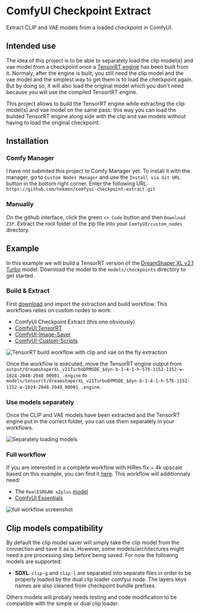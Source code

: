 # ComfyUI Checkpoint Extract

Extract CLIP and VAE models from a loaded checkpoint in ComfyUI.

## Intended use

The idea of this project is to be able to separately load the clip model(s) and vae model from a checkpoint once a [TensorRT engine](https://github.com/comfyanonymous/ComfyUI_TensorRT) has been built from it. Normaly, after the engine is built, you still need the clip model and the vae model and the simplest way to get them is to load the checkpoint again. But by doing so, it will also load the original model which you don't need because you will use the compiled TensortRT engine.

This project allows to build the TensorRT engine while extracting the clip model(s) and vae model on the same pass: this way you can load the builded TensorRT engine along side with the clip and vae models without having to load the original checkpoint.

## Installation

### Comfy Manager

I have not submited this project to Comfy Manager yet. To install it with the manager, go to `Custom Nodes Manager` and use the `Install via Git URL` button in the bottom right corner. Enter the following URL:
`https://github.com/hekmon/comfyui-checkpoint-extract.git`

### Manually

On the github interface, click the green `<> Code` button and then `Download ZIP`. Extract the root folder of the zip file into your `ComfyUI/custom_nodes` directory.

## Example

In this example we will build a TensorRT version of the [DreamShaper XL v2.1 Turbo](https://civitai.com/models/112902?modelVersionId=351306) model. Download the model to the `models/checkpoints` directory to get started.

### Build & Extract

First [download](res/TensorRT%20build.json) and import the extraction and build workflow. This workflows relies on custom nodes to work:

- ComfyUI Checkpoint Extract (this one obviously)
- [ComfyUI TensorRT](https://github.com/comfyanonymous/ComfyUI_TensorRT)
- [ComfyUI-Image-Saver](https://github.com/farizrifqi/ComfyUI-Image-Saver)
- [ComfyUI-Custom-Scripts](https://github.com/pythongosssss/ComfyUI-Custom-Scripts)

![TensorRT build workflow with clip and vae on the fly extraction](res/TensorRT%20build.png)

Once the workflow is executed, move the TensorRT engine output from `output/dreamshaperXL_v21TurboDPMSDE_$dyn-b-1-4-1-h-576-1152-1152-w-1024-2048-2048_00001_.engine` to `models/tensorrt/dreamshaperXL_v21TurboDPMSDE_$dyn-b-1-4-1-h-576-1152-1152-w-1024-2048-2048_00001_.engine`.

### Use models separately

Once the CLIP and VAE models have been extracted and the TensorRT engine put in the correct folder, you can use them separately in your workflows.

![Separately loading models](res/trt_split_loading.png)

### Full workflow

If you are interested in a complete workflow with HiRes fix + 4k upscale based on this example, you can find it [here](res/DreamShaper%20XL%20Turbo%20TRT%20HiRes.json). This workflow will additionnaly need:

- The `RealESRGAN x2plus` [model](https://github.com/xinntao/Real-ESRGAN/releases/download/v0.2.1/RealESRGAN_x2plus.pth)
- [ComfyUI Essentials](https://github.com/cubiq/ComfyUI_essentials)

![full workflow screenshot](res/fullworkflow.png)

## Clip models compatibility

By default the clip model saver will simply take the clip model from the connection and save it as is. However, some models/architectures might need a pre processing step before being saved. For now the following models are supported:

- **SDXL**: `clip-g` and `clip-l` are separated into separate files in order to be properly loaded by the dual clip loader comfyui node. The layers keys names are also cleaned from checkpoint bundle prefixes.

Others models will probaly needs testing and code modification to be compatible with the simple or dual clip loader.
